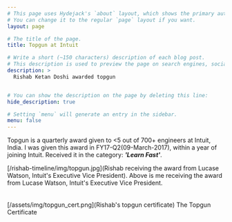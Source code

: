 ```yaml
---
# This page uses Hydejack's `about` layout, which shows the primary author's picture and about text at the top.
# You can change it to the regular `page` layout if you want.
layout: page

# The title of the page.
title: Topgun at Intuit

# Write a short (~150 characters) description of each blog post.
# This description is used to preview the page on search engines, social media, etc.
description: >
  Rishab Ketan Doshi awarded topgun


# You can show the description on the page by deleting this line:
hide_description: true

# Setting `menu` will generate an entry in the sidebar.
menu: false
---
```


Topgun is a quarterly award given to <5 out of 700+ engineers at Intuit, India. 
I was given this award in FY17-Q2(09-March-2017), within a year of joining Intuit. Received it in the category: <i><b>'Learn Fast'</b></i>.

[/rishab-timeline/img/topgun.jpg](Rishab receiving the award from Lucase Watson, Intuit's Executive Vice President).
Above is me receiving the award from Lucase Watson, Intuit's Executive Vice President.
<br><br><br>
[/assets/img/topgun_cert.png](Rishab's topgun certificate)
The Topgun Certificate
